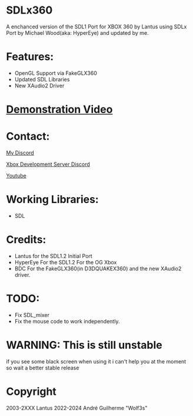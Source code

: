 # SDLx360
A enchanced version of the SDL1 Port for XBOX 360 by Lantus
using SDLx Port by Michael Wood(aka: HyperEye) and updated
by me.

# Features:
- OpenGL Support via FakeGLX360
- Updated SDL Libraries 
- New XAudio2 Driver

# [Demonstration Video](https://youtu.be/jeW5cASsEyo)

# Contact:
[My Discord](Wolf3s#6897)

[Xbox Development Server Discord](https://discord.gg/fyREHD7Hbz)

[Youtube](https://www.youtube.com/channel/UCzMnDI1qhD6egKLMTezysxg)

# Working Libraries:
- SDL

# Credits:
- Lantus for the SDL1.2 Initial Port
- HyperEye For the SDL1.2 For the OG Xbox
- BDC For the FakeGLX360(in D3DQUAKEX360) and the new XAudio2 driver.

# TODO:
- Fix SDL_mixer
- Fix the mouse code to work independently.

# WARNING: This is still unstable
if you see some black screen when using it
i can't help you at the moment so wait a better stable release

# Copyright
2003-2XXX Lantus
2022-2024 André Guilherme "Wolf3s"
